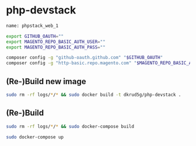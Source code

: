 # php-devstack


```sh
name: phpstack_web_1
```


```sh
export GITHUB_OAUTH=""
export MAGENTO_REPO_BASIC_AUTH_USER=""
export MAGENTO_REPO_BASIC_AUTH_PASS=""

composer config -g "github-oauth.github.com" "$GITHUB_OAUTH"
composer config -g "http-basic.repo.magento.com" "$MAGENTO_REPO_BASIC_AUTH_USER" "$MAGENTO_REPO_BASIC_AUTH_PASS"
```






## (Re-)Build new image

```sh
sudo rm -rf logs/*/* && sudo docker build -t dkrud5g/php-devstack .
```






## (Re-)Build

```sh
sudo rm -rf logs/*/* && sudo docker-compose build
```

```sh
sudo docker-compose up
```


